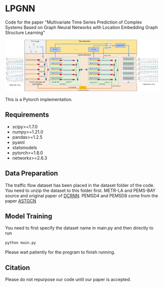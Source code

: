 # LPGNN
Code for the paper "Multivariate Time Series Prediction of Complex Systems Based on Graph Neural Networks with Location Embedding Graph Structure Learning"

![LPGNN](figures/model_architecture.jpg "Model Architecture")

This is a Pytorch implementation.
## Requirements
- scipy>=1.7.0
- numpy>=1.21.0
- pandas>=1.2.5
- pyaml
- statsmodels
- pytorch>=1.8.0
- networkx>=2.6.3

## Data Preparation
The traffic flow dataset has been placed in the dataset folder of the code. You need to unzip the dataset to this folder first. 
METR-LA and PEMS-BAY source and original paper of [DCRNN](https://github.com/liyaguang/DCRNN). 
PEMSD4 and PEMSD8 come from the paper [ASTGCN](https://github.com/Davidham3/ASTGCN)

## Model Training

You need to first specify the dataset name in main.py and then directly to run
```bash
python main.py
```
Please wait patiently for the program to finish running.
## Citation
Please do not repurpose our code until our paper is accepted.
